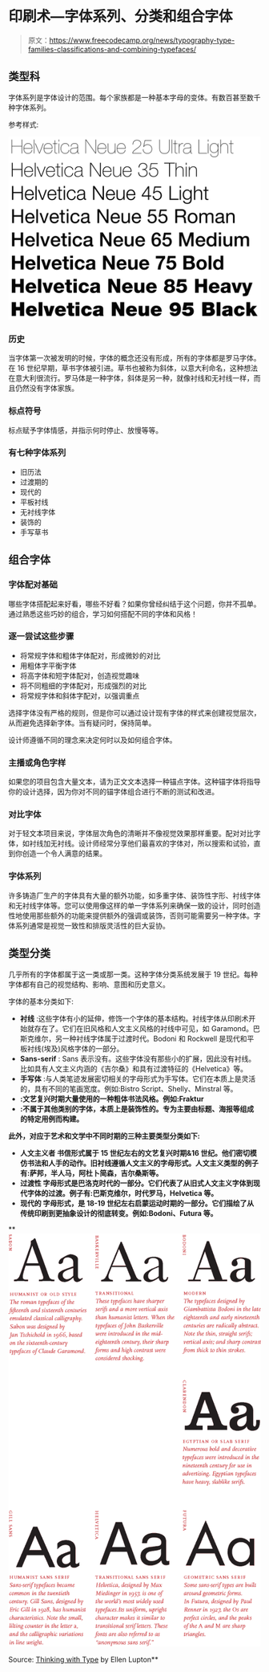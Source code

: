 # 印刷术—字体系列、分类和组合字体

> 原文：<https://www.freecodecamp.org/news/typography-type-families-classifications-and-combining-typefaces/>

## **类型科**

字体系列是字体设计的范围。每个家族都是一种基本字母的变体。有数百甚至数千种字体系列。

参考样式:

![Helvetica_Neue_typeface_weights](img/c44a4293b55c57538e41c8c439d6742b.png)

### **历史**

当字体第一次被发明的时候，字体的概念还没有形成，所有的字体都是罗马字体。在 16 世纪早期，草书字体被引进。草书也被称为斜体，以意大利命名，这种想法在意大利很流行。罗马体是一种字体，斜体是另一种，就像衬线和无衬线一样，而且仍然没有字体家族。

### **标点符号**

标点赋予字体情感，并指示何时停止、放慢等等。

### **有七种字体系列**

*   旧历法
*   过渡期的
*   现代的
*   平板衬线
*   无衬线字体
*   装饰的
*   手写草书

## **组合字体**

### 字体配对基础

哪些字体搭配起来好看，哪些不好看？如果你曾经纠结于这个问题，你并不孤单。通过熟悉这些巧妙的组合，学习如何搭配不同的字体和风格！

### 逐一尝试这些步骤

*   将常规字体和粗体字体配对，形成微妙的对比
*   用粗体字平衡字体
*   将高字体和短字体配对，创造视觉趣味
*   将不同粗细的字体配对，形成强烈的对比
*   将常规字体和斜体字配对，以强调重点

选择字体没有严格的规则，但是你可以通过设计现有字体的样式来创建视觉层次，从而避免选择新字体。当有疑问时，保持简单。

设计师遵循不同的理念来决定何时以及如何组合字体。

### **主播或角色字样**

如果您的项目包含大量文本，请为正文文本选择一种锚点字体。这种锚字体将指导你的设计选择，因为你对不同的锚字体组合进行不断的测试和改进。

### **对比字体**

对于轻文本项目来说，字体层次角色的清晰并不像视觉效果那样重要。配对对比字体，如衬线加无衬线。设计师经常分享他们最喜欢的字体对，所以搜索和试验，直到你创造一个令人满意的结果。

### **字体系列**

许多铸造厂生产的字体具有大量的额外功能，如多重字体、装饰性字形、衬线字体和无衬线字体等。您可以使用像这样的单一字体系列来确保一致的设计，同时创造性地使用那些额外的功能来提供额外的强调或装饰，否则可能需要另一种字体。字体系列通常是视觉一致性和排版灵活性的巨大妥协。

## **类型分类**

几乎所有的字体都属于这一类或那一类。这种字体分类系统发展于 19 世纪。每种字体都有自己的视觉结构、影响、意图和历史意义。

字体的基本分类如下:

*   ****衬线**** :这些字体有小的延伸，修饰一个字体的基本结构。衬线字体从印刷术开始就存在了。它们在旧风格和人文主义风格的衬线中可见，如 Garamond。巴斯克维尔，另一种衬线字体属于过渡时代。Bodoni 和 Rockwell 是现代和平板衬线(埃及)风格字体的一部分。
*   ****Sans-serif**** : Sans 表示没有。这些字体没有那些小的扩展，因此没有衬线。比如具有人文主义内涵的《吉尔桑》和具有过渡特征的《Helvetica》等。
*   ****手写体**** :与人类笔迹发展密切相关的字母形式为手写体。它们在本质上是灵活的，具有不同的笔画宽度。例如:Bistro Script、Shelly、Minstral 等。
*   **:文艺复兴时期大量使用的一种粗体书法风格。例如:Fraktur**
*   ****:不属于其他类别的字体，本质上是装饰性的。专为主要由标题、海报等组成的特定用例而构建。****

****此外，对应于艺术和文学中不同时期的三种主要类型分类如下:****

*   ********人文主义者**** 书信形式属于 15 世纪左右的文艺复兴时期&16 世纪。他们密切模仿书法和人手的动作。旧衬线遵循人文主义的字母形式。人文主义类型的例子有:萨邦，半人马，阿杜卜简森，吉尔桑斯等。****
*   ******过渡性**** 字母形式是巴洛克时代的一部分。它们代表了从旧式人文主义字体到现代字体的过渡。例子有:巴斯克维尔，时代罗马，Helvetica 等。**
*   ******现代的**** 字母形式，是 18-19 世纪左右启蒙运动时期的一部分。它们描绘了从传统印刷到更抽象设计的彻底转变。例如:Bodoni、Futura 等。**

**![Thinking_with_Type_Letter_12](img/aae39f755281011512977b7f29dccf42.png)

Source: [Thinking with Type](http://thinkingwithtype.com/) by Ellen Lupton**